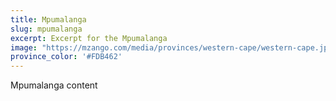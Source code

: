 ```yaml
---
title: Mpumalanga
slug: mpumalanga
excerpt: Excerpt for the Mpumalanga
image: "https://mzango.com/media/provinces/western-cape/western-cape.jpg"
province_color: '#FDB462'
---
```

Mpumalanga content